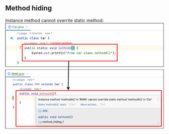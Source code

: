 ## Method hiding

Instance method cannot overrite static method:
![method hide 1](https://github.com/HunorVadaszPerhat/java_lang_specs/blob/main/images/method_hide_1.png)

